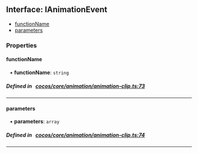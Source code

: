 ## Interface: IAnimationEvent

- [functionName](#functionName)
- [parameters](#parameters)

### Properties

#### functionName

<div style="margin-left: 10px;">


• **functionName**: ``string``

</div>


##### Defined in &nbsp;   [cocos/core/animation/animation-clip.ts:73](https://github.com/cocos-creator/engine/blob/c7bf6b8a9/cocos/core/animation/animation-clip.ts#L73)&nbsp;

___
#### parameters

<div style="margin-left: 10px;">


• **parameters**: ``array``

</div>


##### Defined in &nbsp;   [cocos/core/animation/animation-clip.ts:74](https://github.com/cocos-creator/engine/blob/c7bf6b8a9/cocos/core/animation/animation-clip.ts#L74)&nbsp;

___
